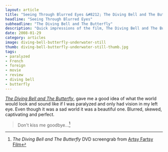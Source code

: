 ```yaml
---
layout: article
title: "Seeing Through Blurred Eyes &#8212; The Diving Bell and The Butterfly"
headline: "Seeing Through Blurred Eyes"
subheadline: "The Diving Bell and The Butterfly"
description: "Quick impressions of the film, The Diving Bell and The Butterfly."
date: 2008-01-29
category: articles
image: diving-bell-butterfly-underwater-still
thumb: diving-bell-butterfly-underwater-still-thumb.jpg
tags: 
- paralyzed
- French
- foreign
- movie
- review
- diving bell
- butterfly
---
```

[*The Diving Bell and The Butterfly*](http://www.thedivingbellandthebutterfly-themovie.com/), gave me a good idea of what the world would look and sound like if I was paralyzed and only had vision in my left eye. Even though it was a sad world it was a beautiful one. Blurred, skewed, captivating and perfect.

> Don't kiss me goodbye...[^1]

[^1]: *The Diving Bell and The Butterfly* DVD screengrab from [Artsy Fartsy Film](http://artsyfartsyfilm.blogspot.com/)
